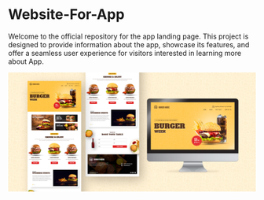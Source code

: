 # Website-For-App
Welcome to the official repository for the app landing page. This project is designed to provide information about the app, showcase its features, and offer a seamless user experience for visitors interested in learning more about App.

![](https://github.com/pacificregmi/Website-For-App/blob/b32ce114075851d6af7f0861aa403f3d307b6772/screenshot%20.jpg)
